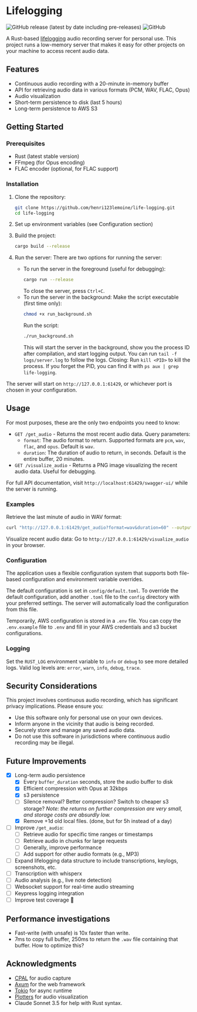 # Lifelogging

![GitHub release (latest by date including pre-releases)](https://img.shields.io/github/v/release/henri123lemoine/life-logging?include_prereleases)
![GitHub](https://img.shields.io/github/license/henri123lemoine/life-logging)

A Rust-based [lifelogging](https://en.wikipedia.org/wiki/Lifelog) audio recording server for personal use. This project runs a low-memory server that makes it easy for other projects on your machine to access recent audio data.

## Features

- Continuous audio recording with a 20-minute in-memory buffer
- API for retrieving audio data in various formats (PCM, WAV, FLAC, Opus)
- Audio visualization
- Short-term persistence to disk (last 5 hours)
- Long-term persistence to AWS S3

## Getting Started

### Prerequisites

- Rust (latest stable version)
- FFmpeg (for Opus encoding)
- FLAC encoder (optional, for FLAC support)

### Installation

1. Clone the repository:
   ```bash
   git clone https://github.com/henri123lemoine/life-logging.git
   cd life-logging
   ```

2. Set up environment variables (see Configuration section)

3. Build the project:
   ```bash
   cargo build --release
   ```

4. Run the server:
   There are two options for running the server:
   - To run the server in the foreground (useful for debugging):
      ```bash
      cargo run --release
      ```
      To close the server, press `Ctrl+C`.
   - To run the server in the background:
      Make the script executable (first time only):
      ```bash
      chmod +x run_background.sh
      ```
      Run the script:
      ```bash
      ./run_background.sh
      ```
      This will start the server in the background, show you the process ID after compilation, and start logging output. You can run `tail -f logs/server.log` to follow the logs.
      Closing: Run `kill <PID>` to kill the process. If you forget the PID, you can find it with `ps aux | grep life-logging`.

The server will start on `http://127.0.0.1:61429`, or whichever port is chosen in your configuration.

## Usage

For most purposes, these are the only two endpoints you need to know:

- `GET /get_audio` - Returns the most recent audio data. Query parameters:
  - `format`: The audio format to return. Supported formats are `pcm`, `wav`, `flac`, and `opus`. Default is `wav`.
  - `duration`: The duration of audio to return, in seconds. Default is the entire buffer, 20 minutes.
- `GET /visualize_audio` - Returns a PNG image visualizing the recent audio data. Useful for debugging.

For full API documentation, visit `http://localhost:61429/swagger-ui/` while the server is running.

### Examples

Retrieve the last minute of audio in WAV format:
```bash
curl "http://127.0.0.1:61429/get_audio?format=wav&duration=60" --output recent_audio.wav
```

Visualize recent audio data: Go to `http://127.0.0.1:61429/visualize_audio` in your browser.

### Configuration

The application uses a flexible configuration system that supports both file-based configuration and environment variable overrides.

The default configuration is set in `config/default.toml`. To override the default configuration, add another `.toml` file to the `config` directory with your preferred settings. The server will automatically load the configuration from this file.

Temporarily, AWS configuration is stored in a `.env` file. You can copy the `.env.example` file to `.env` and fill in your AWS credentials and s3 bucket configurations.

### Logging

Set the `RUST_LOG` environment variable to `info` or `debug` to see more detailed logs. Valid log levels are: `error`, `warn`, `info`, `debug`, `trace`.

## Security Considerations

This project involves continuous audio recording, which has significant privacy implications. Please ensure you:

- Use this software only for personal use on your own devices.
- Inform anyone in the vicinity that audio is being recorded.
- Securely store and manage any saved audio data.
- Do not use this software in jurisdictions where continuous audio recording may be illegal.

## Future Improvements

- [x] Long-term audio persistence
  - [x] Every `buffer_duration` seconds, store the audio buffer to disk
  - [x] Efficient compression with Opus at 32kbps
  - [x] s3 persistence
  - [ ] Silence removal? Better compression? Switch to cheaper s3 storage?
        *Note: the returns on further compression are very small, and storage costs are absurdly low.*
  - [x] Remove +1d old local files. (done, but for 5h instead of a day)
- [ ] Improve `/get_audio`:
  - [ ] Retrieve audio for specific time ranges or timestamps
  - [ ] Retrieve audio in chunks for large requests
  - [ ] Generally, improve performance
  - [ ] Add support for other audio formats (e.g., MP3)
- [ ] Expand lifelogging data structure to include transcriptions, keylogs, screenshots, etc.
- [ ] Transcription with whisperx
- [ ] Audio analysis (e.g., live note detection)
- [ ] Websocket support for real-time audio streaming
- [ ] Keypress logging integration
- [ ] Improve test coverage :eyes:

## Performance investigations

- Fast-write (with unsafe) is 10x faster than write.
- 7ms to copy full buffer, 250ms to return the `.wav` file containing that buffer. How to optimize this?

## Acknowledgments

- [CPAL](https://github.com/RustAudio/cpal) for audio capture
- [Axum](https://github.com/tokio-rs/axum) for the web framework
- [Tokio](https://github.com/tokio-rs/tokio) for async runtime
- [Plotters](https://github.com/plotters-rs/plotters) for audio visualization
- Claude Sonnet 3.5 for help with Rust syntax.

